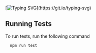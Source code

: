 [![Typing SVG](https://readme-typing-svg.demolab.com?font=Fira+Code&duration=5004&pause=1000&width=435&lines=Hii+We+are+DSCH.)](https://git.io/typing-svg)

## Running Tests

To run tests, run the following command

```bash
  npm run test
```
